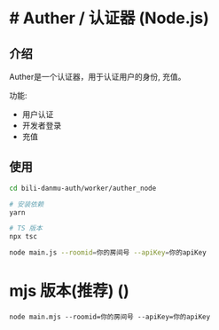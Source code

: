 # # Auther / 认证器 (Node.js)
## 介绍
Auther是一个认证器，用于认证用户的身份, 充值。

功能:
- 用户认证
- 开发者登录
- 充值

## 使用
```bash
cd bili-danmu-auth/worker/auther_node

# 安装依赖
yarn

# TS 版本
npx tsc

node main.js --roomid=你的房间号 --apiKey=你的apiKey
```

# mjs 版本(推荐) ()
```
node main.mjs --roomid=你的房间号 --apiKey=你的apiKey
```